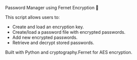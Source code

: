 Password Manager using Fernet Encryption 🔐

This script allows users to:
- Create and load an encryption key.
- Create/load a password file with encrypted passwords.
- Add new encrypted passwords.
- Retrieve and decrypt stored passwords.

Built with Python and cryptography.Fernet for AES encryption.

